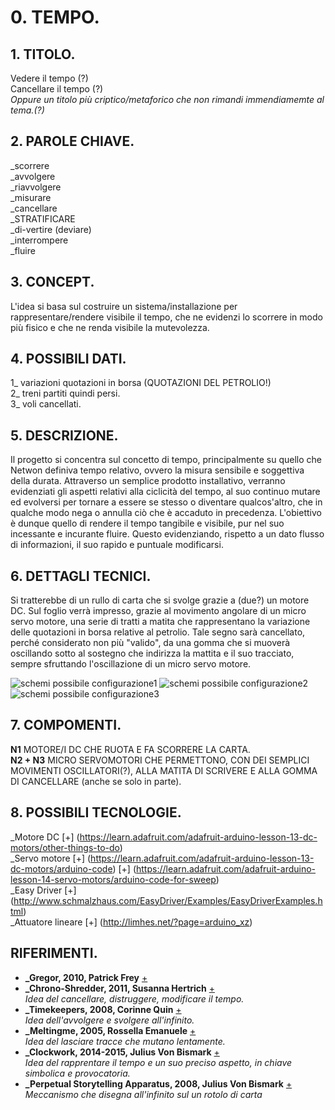 # 0. TEMPO.

## 1. TITOLO.
Vedere il tempo (?)  
Cancellare il tempo (?)  
_Oppure un titolo più criptico/metaforico 
che non rimandi immendiamemte al tema.(?)_

## 2. PAROLE CHIAVE.
_scorrere  
_avvolgere  
_riavvolgere  
_misurare   
_cancellare  
_STRATIFICARE  
_di-vertire (deviare)  
_interrompere  
_fluire  

## 3. CONCEPT.
L'idea si basa sul costruire un sistema/installazione per rappresentare/rendere visibile il tempo, che ne evidenzi lo scorrere in modo più fisico e che ne renda visibile la mutevolezza. 

## 4. POSSIBILI DATI.
1_ variazioni quotazioni in borsa (QUOTAZIONI DEL PETROLIO!)  
2_ treni partiti quindi persi.  
3_ voli cancellati. 

## 5. DESCRIZIONE.
Il progetto si concentra sul concetto di tempo, principalmente su quello che Netwon definiva tempo relativo, ovvero la misura sensibile e soggettiva della durata. Attraverso un semplice prodotto installativo, verranno evidenziati gli aspetti relativi alla ciclicità del tempo, al suo continuo mutare ed evolversi per tornare a essere se stesso o diventare qualcos'altro, che in qualche modo nega o annulla ciò che è accaduto in precedenza. 
L'obiettivo è dunque quello di rendere il tempo tangibile e visibile, pur nel suo incessante e incurante fluire. 
Questo evidenziando, rispetto a un dato flusso di informazioni, il suo rapido e puntuale modificarsi.

## 6. DETTAGLI TECNICI.
Si tratterebbe di un rullo di carta che si svolge grazie a (due?) un motore DC. Sul foglio verrà impresso, grazie al movimento angolare di un micro servo motore, una serie di tratti a matita che rappresentano la variazione delle quotazioni in borsa relative al petrolio. Tale segno sarà cancellato, perché considerato non più "valido", da una gomma che si muoverà oscillando sotto al sostegno che indirizza la mattita e il suo tracciato, sempre sfruttando l'oscillazione di un micro servo motore.

![schemi possibile configurazione1](http://i.imgur.com/WCQ0H38.jpg) ![schemi possibile configurazione2](http://i.imgur.com/Lghm3R6.jpg)
![schemi possibile configurazione3](http://i.imgur.com/VQ3p3db.jpg)

## 7. COMPOMENTI.
**N1** MOTORE/I DC CHE RUOTA E FA SCORRERE LA CARTA.  
**N2 + N3** MICRO SERVOMOTORI CHE PERMETTONO, CON DEI SEMPLICI MOVIMENTI OSCILLATORI(?), ALLA MATITA DI SCRIVERE E ALLA GOMMA DI CANCELLARE (anche se solo in parte).

## 8. POSSIBILI TECNOLOGIE.

 _Motore DC
[+] (https://learn.adafruit.com/adafruit-arduino-lesson-13-dc-motors/other-things-to-do)  
_Servo motore
[+] (https://learn.adafruit.com/adafruit-arduino-lesson-13-dc-motors/arduino-code)
[+] (https://learn.adafruit.com/adafruit-arduino-lesson-14-servo-motors/arduino-code-for-sweep)  
_Easy Driver
[+] (http://www.schmalzhaus.com/EasyDriver/Examples/EasyDriverExamples.html)  
_Attuatore lineare
[+] (http://limhes.net/?page=arduino_xz)  

## RIFERIMENTI.

- **_Gregor, 2010, Patrick Frey**
[+](http://www.patrick-frey.com/portfolio/product-design-calendar-gregor-details/)
- **_Chrono-Shredder, 2011, Susanna Hertrich**
[+](http://www.susannahertrich.com/art/chronoshredder.shtml)  
_Idea del cancellare, distruggere, modificare il tempo._
- **_Timekeepers, 2008, Corinne Quin**
[+](http://www.bromptondesigndistrict.com/event/t-i-m-e-k-e-e-p-e-r)  
_Idea dell'avvolgere e svolgere all'infinito._
- **_Meltingme, 2005, Rossella Emanuele**
[+](http://www.rossellaemanuele.com/project_pages/meltingme.htm)  
_Idea del lasciare tracce che mutano lentamente._
- **_Clockwork, 2014-2015, Julius Von Bismark**
[+](http://juliusvonbismarck.com/bank/index.php?/projects/clockwork/)  
_Idea del rapprentare il tempo e un suo preciso aspetto, in chiave simbolica e provocatoria._
- **_Perpetual Storytelling Apparatus, 2008, Julius Von Bismark**
[+](http://juliusvonbismarck.com/bank/index.php?/projects/perpetual-storytellin-apparatus/)  
_Meccanismo che disegna all'infinito sul un rotolo di carta_

